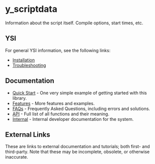 # y_scriptdata

Information about the script itself.  Compile options, start times, etc.

## YSI

For general YSI information, see the following links:

* [Installation](../installation.md)
* [Troubleshooting](../troubleshooting.md)

## Documentation

* [Quick Start](y_scriptdata/quick-start.md) - One very simple example of getting started with this library.
* [Features](y_scriptdata/features.md) - More features and examples.
* [FAQs](y_scriptdata/faqs.md) - Frequently Asked Questions, including errors and solutions.
* [API](y_scriptdata/api.md) - Full list of all functions and their meaning.
* [Internal](y_scriptdata/internal.md) - Internal developer documentation for the system.

## External Links

These are links to external documentation and tutorials; both first- and third-party.  Note that these may be incomplete, obsolete, or otherwise inaccurate.

